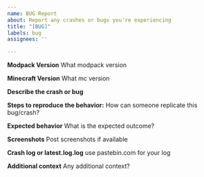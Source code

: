 ```yaml
---
name: BUG Report
about: Report any crashes or bugs you're experiencing
title: "[BUG]"
labels: bug
assignees: ''

---
```


**Modpack Version**
What modpack version

**Minecraft Version**
What mc version

**Describe the crash or bug**


**Steps to reproduce the behavior:**
How can someone replicate this bug/crash?

**Expected behavior**
What is the expected outcome?

**Screenshots**
Post screenshots if available

**Crash log or latest.log.log**
use pastebin.com for your log

**Additional context**
Any additional context?

